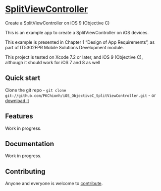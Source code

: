 # [SplitViewController](https://github.com/PKChionh/iOS_ObjectiveC_SplitViewController)
Create a SplitViewController on iOS 9 (Objective C)

This is an example app to create a SplitViewController on iOS devices.

This example is presented in Chapter 1 “Design of App Requirements”, as part of IT5302FPR Mobile Solutions Development module. 

This project is tested on Xcode 7.2 or later, and iOS 9 (Objective C), although it should work for iOS 7 and 8 as well 

## Quick start

Clone the git repo - `git clone git://github.com/PKChionh/iOS_ObjectiveC_SplitViewController.git` -
or [download it](https://github.com/PKChionh/iOS_ObjectiveC_SplitViewController/zipball/master)

## Features

Work in progress.

## Documentation

Work in progress.


## Contributing

Anyone and everyone is welcome to [contribute](/PKChionh/iOS_ObjectiveC_SplitViewController/blob/master/doc/contribute.md).
